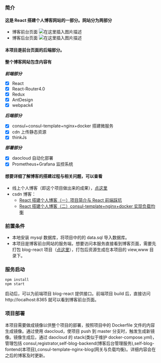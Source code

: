 ### 简介

#### 这是 React 搭建个人博客网站的一部分。网站分为两部分

-   博客前台页面
    ![在这里插入图片描述](http://cdn.sunx.club/blog-fontend-gif-sm.gif)
-   博客后台页面
    ![在这里插入图片描述](http://cdn.sunx.club/blog-backend-gif.gif)

#### 本项目是前台页面的后端部分。

#### 整个博客网站包含内容有

**_前端部分_**

-   [x] React
-   [x] React-Router4.0
-   [x] Redux
-   [x] AntDesign
-   [x] webpack4

**_后端部分_**

-   [x] consul+consul-template+nginx+docker 搭建微服务
-   [x] cdn 上传静态资源
-   [x] thinkJs

**_部署部分_**

-   [x] daocloud 自动化部署
-   [x] Prometheus+Grafana 监控系统

#### 想要详细了解博客的搭建过程与相关问题，可以查看

-   线上个人博客（即这个项目做出来的成果），[点这里](http://www.sunx.club/)
-   csdn 博客：
    -   [React 搭建个人博客（一）项目简介与 React 前端踩坑](https://blog.csdn.net/qq_36228442/article/details/91459730)
    -   [React 搭建个人博客（二）consul-template+nginx+docker 实现负载均衡](https://blog.csdn.net/qq_36228442/article/details/91878838)

### 前置条件

-   本地安装 mysql 数据库，将项目中的的 data.sql 导入数据库。
-   本项目是博客前台网站的服务端，想要访问本服务直接看到博客页面，需要先打包 blog-react 项目（[点这里](https://github.com/sunxing102005/blog-react)），打包后资源生成在本项目的 view,www 目录下。

### 服务启动

```
npm install
npm start
```

启动后，可以为前端项目 blog-react 提供接口。前端项目 build 后，直接访问http://localhost:8365 就可以看到博客前台页面。

### 项目部署

本项目需要做成镜像以供整个项目的部署，按照项目中的 Dockerfile 文件的内容生成镜像。通过使用 daocloud，使项目 push 到 master 分支时，触发生成新镜像。镜像生成后，通过 daocloud 的 stack(类似于维护 docker-compose.yml)，管理包括 consul,registrator,self-blog-backend(博客后台管理服务),self-blog-fontend(本项目),consul-template-nginx-blog(网关与负载均衡)。详细内容会在之后的博客及时更新。
